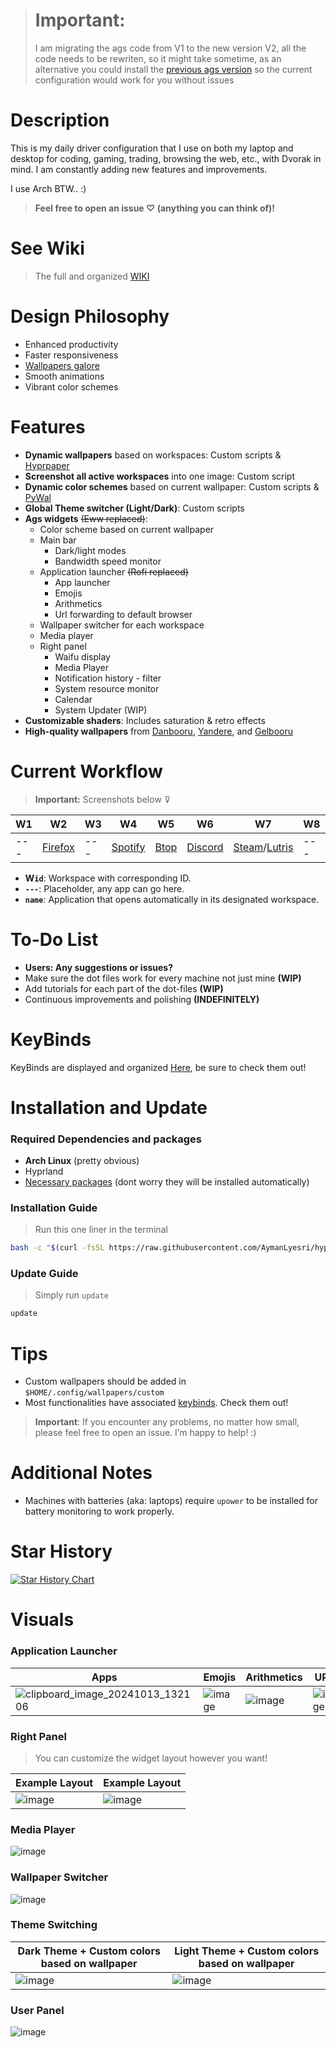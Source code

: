 > # **Important**:
>  I am migrating the ags code from V1 to the new version V2, all the code needs to be rewriten, so it might take sometime, as an alternative you could install the [previous ags version](https://github.com/kotontrion/PKGBUILDS/blob/main/agsv1/PKGBUILD) so the current configuration would work for you without issues

# Description

This is my daily driver configuration that I use on both my laptop and desktop for coding, gaming, trading, browsing the web, etc., with Dvorak in mind. I am constantly adding new features and improvements.

I use Arch BTW.. :)

> **Feel free to open an issue ♡ (anything you can think of)!**

# See Wiki

> The full and organized [WIKI](https://hyprland-conf-wiki.vercel.app/)

# Design Philosophy

- Enhanced productivity
- Faster responsiveness
- [Wallpapers galore](https://github.com/AymanLyesri/hyprland-conf/tree/master/.config/wallpapers)
- Smooth animations
- Vibrant color schemes

# Features

- **Dynamic wallpapers** based on workspaces: Custom scripts & [Hyprpaper](https://github.com/hyprwm/hyprpaper)
- **Screenshot all active workspaces** into one image: Custom script
- **Dynamic color schemes** based on current wallpaper: Custom scripts & [PyWal](https://github.com/dylanaraps/pywal)
- **Global Theme switcher (Light/Dark)**: Custom scripts
- **Ags widgets** ~~(Eww replaced)~~:
  - Color scheme based on current wallpaper
  - Main bar
    - Dark/light modes
    - Bandwidth speed monitor
  - Application launcher ~~(Rofi replaced)~~
    - App launcher
    - Emojis
    - Arithmetics
    - Url forwarding to default browser
  - Wallpaper switcher for each workspace
  - Media player
  - Right panel
    - Waifu display
    - Media Player
    - Notification history - filter
    - System resource monitor
    - Calendar
    - System Updater (WIP)
- **Customizable shaders**: Includes saturation & retro effects
- **High-quality wallpapers** from [Danbooru](https://danbooru.donmai.us), [Yandere](https://yande.re), and [Gelbooru](https://gelbooru.com)

# Current Workflow

> **Important:** Screenshots below ⊽

| W1  | W2                                                  | W3  | W4                                                  | W5                                           | W6                                                  | W7                                                                            | W8  | W9  | W10   |
| --- | --------------------------------------------------- | --- | --------------------------------------------------- | -------------------------------------------- | --------------------------------------------------- | ----------------------------------------------------------------------------- | --- | --- | ----- |
| --- | [Firefox](https://wiki.archlinux.org/title/firefox) | --- | [Spotify](https://wiki.archlinux.org/title/spotify) | [Btop](https://github.com/aristocratos/btop) | [Discord](https://wiki.archlinux.org/title/Discord) | [Steam](https://wiki.archlinux.org/title/steam)/[Lutris](https://lutris.net/) | --- | --- | Games |

- **W`id`**: Workspace with corresponding ID.
- **`---`**: Placeholder, any app can go here.
- **`name`**: Application that opens automatically in its designated workspace.

# To-Do List

- **Users: Any suggestions or issues?**
- Make sure the dot files work for every machine not just mine **(WIP)**
- Add tutorials for each part of the dot-files **(WIP)**
- Continuous improvements and polishing **(INDEFINITELY)**

# KeyBinds

KeyBinds are displayed and organized [Here](https://github.com/AymanLyesri/hyprland-conf/blob/master/.config/hypr/configs/keybinds.conf), be sure to check them out!

# Installation and Update

### Required Dependencies and packages

- **Arch Linux** (pretty obvious)
- Hyprland
- [Necessary packages](https://github.com/AymanLyesri/hyprland-conf/blob/master/.config/hypr/pacman/pkglist.txt) (dont worry they will be installed automatically)

### Installation Guide

> Run this one liner in the terminal

```bash
bash -c "$(curl -fsSL https://raw.githubusercontent.com/AymanLyesri/hyprland-conf/refs/heads/master/.config/hypr/maintenance/INSTALL.sh)"
```

### Update Guide

> Simply run `update`

```bash
update
```

# Tips

- Custom wallpapers should be added in `$HOME/.config/wallpapers/custom`
- Most functionalities have associated [keybinds](https://github.com/AymanLyesri/hyprland-conf/blob/master/.config/hypr/configs/keybinds.conf). Check them out!

> **Important**: If you encounter any problems, no matter how small, please feel free to open an issue. I’m happy to help! :)

# Additional Notes

- Machines with batteries (aka: laptops) require `upower` to be installed for battery monitoring to work properly.

# Star History

[![Star History Chart](https://api.star-history.com/svg?repos=aymanlyesri/hyprland-conf&type=Date)](https://star-history.com/#aymanlyesri/hyprland-conf&Date)

# Visuals

### Application Launcher

| Apps                                                                                                                | Emojis                                                                                    | Arithmetics                                                                               | URLs                                                                                      |
| ------------------------------------------------------------------------------------------------------------------- | ----------------------------------------------------------------------------------------- | ----------------------------------------------------------------------------------------- | ----------------------------------------------------------------------------------------- |
| ![clipboard_image_20241013_132106](https://github.com/user-attachments/assets/20f9ed91-79cf-41e7-bf5e-dacad8f3933b) | ![image](https://github.com/user-attachments/assets/a0ee2cb8-129a-4f38-b4f2-0636351a0c69) | ![image](https://github.com/user-attachments/assets/8449ae19-0d81-4505-9d58-7241da8dfd48) | ![image](https://github.com/user-attachments/assets/77cabaf7-1233-4f5f-9f56-c27e6e5e1ea5) |

### Right Panel

> You can customize the widget layout however you want!

| Example Layout                                                                            | Example Layout                                                                            |
| ----------------------------------------------------------------------------------------- | ----------------------------------------------------------------------------------------- |
| ![image](https://github.com/user-attachments/assets/c33d0f4e-a3bb-48e1-8f1b-d66abeaf3ddb) | ![image](https://github.com/user-attachments/assets/a75cf5c3-e397-40c2-b3e9-e12722e5d148) |

### Media Player

![image](https://github.com/user-attachments/assets/5de3ad0f-101c-49f0-ab17-1bde12c16257)

### Wallpaper Switcher

![image](https://github.com/user-attachments/assets/8426a309-f088-4200-a8d5-7386496223b3)

### Theme Switching

| Dark Theme + Custom colors based on wallpaper                                             | Light Theme + Custom colors based on wallpaper                                            |
| ----------------------------------------------------------------------------------------- | ----------------------------------------------------------------------------------------- |
| ![image](https://github.com/user-attachments/assets/f3ff78c1-5243-4c00-9e03-898c517cccac) | ![image](https://github.com/user-attachments/assets/7b158721-38fa-4405-9cda-7864c1bc7818) |

### User Panel

![image](https://github.com/user-attachments/assets/d88f9a5e-c7da-4e31-80db-38073dc0278c)

